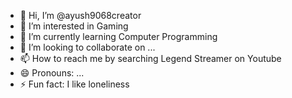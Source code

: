 - 👋 Hi, I’m @ayush9068creator
- 👀 I’m interested in Gaming
- 🌱 I’m currently learning Computer Programming
- 💞️ I’m looking to collaborate on ...
- 📫 How to reach me by searching Legend Streamer on Youtube
- 😄 Pronouns: ...
- ⚡ Fun fact: I like loneliness

<!ayush9068creator
ayush9068creator/ayush9068creator is a ✨ special ✨ repository because its `README.md` (this file) appears on your GitHub profile.
You can click the Preview link to take a look at your changes.
--->

